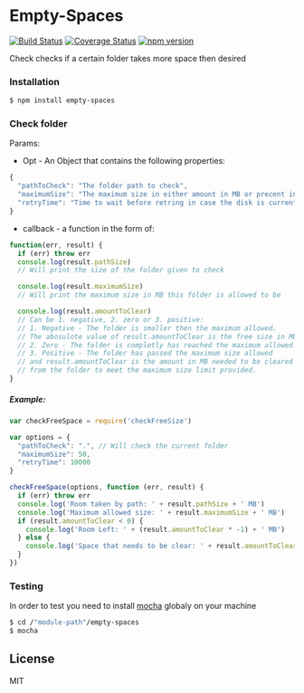 # Empty-Spaces
[![Build Status](https://travis-ci.org/Colored-Coins/Empty-Spaces.svg?branch=master)](https://travis-ci.org/Colored-Coins/Empty-Spaces) [![Coverage Status](https://coveralls.io/repos/Colored-Coins/Empty-Spaces/badge.svg?branch=master)](https://coveralls.io/r/Colored-Coins/Empty-Spaces?branch=master) [![npm version](https://badge.fury.io/js/empty-spaces.svg)](http://badge.fury.io/js/empty-spaces)

Check checks if a certain folder takes more space then desired

### Installation

```sh
$ npm install empty-spaces
```


### Check folder

Params:
  - Opt - An Object that contains the following properties:

```js
{
  "pathToCheck": "The folder path to check",
  "maximumSize": "The maximum size in either amount in MB or precent in the form of 34%",
  "retryTime": "Time to wait before retring in case the disk is currently busy"
}
```

  - callback - a function in the form of:

  ```js
  function(err, result) {
    if (err) throw err
    console.log(result.pathSize)
    // Will print the size of the folder given to check

    console.log(result.maximumSize)
    // Will print the maximum size in MB this folder is allowed to be

    console.log(result.amountToClear)
    // Can be 1. negative, 2. zero or 3. positive:
    // 1. Negative - The folder is smaller then the maximum allowed.
    // The abosulote value of result.amountToClear is the free size in MB.
    // 2. Zero - The folder is completly has reached the maximum allowed.
    // 3. Positive - The folder has passed the maximum size allowed
    // and result.amountToClear is the amount in MB needed to be cleared
    // from the folder to meet the maximum size limit provided.
  }

  ```

##### Example:

```js
var checkFreeSpace = require('checkFreeSize')

var options = {
  "pathToCheck": ".", // Will check the current folder
  "maximumSize": 50,
  "retryTime": 10000
}

checkFreeSpace(options, function (err, result) {
  if (err) throw err
  console.log('Room taken by path: ' + result.pathSize + ' MB')
  console.log('Maximum allowed size: ' + result.maximumSize + ' MB')
  if (result.amountToClear < 0) {
    console.log('Room Left: ' + (result.amountToClear * -1) + ' MB')
  } else {
    console.log('Space that needs to be clear: ' + result.amountToClear + ' MB')
  }
})

```


### Testing

In order to test you need to install [mocha] globaly on your machine

```sh
$ cd /"module-path"/empty-spaces
$ mocha
```


License
----

MIT

[mocha]:https://www.npmjs.com/package/mocha